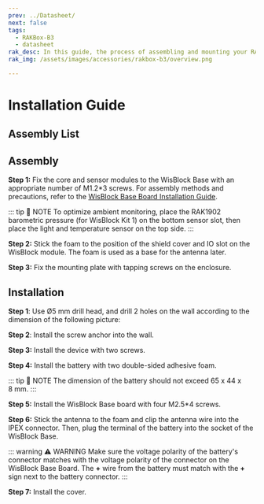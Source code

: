 ```yaml
---
prev: ../Datasheet/
next: false
tags:
  - RAKBox-B3
  - datasheet
rak_desc: In this guide, the process of assembling and mounting your RAKBox-B3 will be shown step by step. Strict adherence to the steps guarantees a secured and durable casing.
rak_img: /assets/images/accessories/rakbox-b3/overview.png

---
```


# Installation Guide

## Assembly List

<rk-img
  src="/assets/images/accessories/rakbox-b3/installation/assembly.png"
  width="70%"
  caption="Assembly list"
/>

## Assembly

**Step 1:** Fix the core and sensor modules to the WisBlock Base with an appropriate number of M1.2*3 screws. For assembly methods and precautions, refer to the [WisBlock Base Board Installation Guide](https://docs.rakwireless.com/Knowledge-Hub/Learn/RAK5005-O-Baseboard-Installation-Guide/).

::: tip 📝 NOTE
To optimize ambient monitoring, place the RAK1902 barometric pressure (for WisBlock Kit 1) on the bottom sensor slot, then place the light and temperature sensor on the top side.
:::

<rk-img
  src="/assets/images/accessories/rakbox-b3/installation/attaching-sensor.png"
  width="40%"
  caption="Assembly - Attaching Sensor"
/>

**Step 2:** Stick the foam to the position of the shield cover and IO slot on the WisBlock module. The foam is used as a base for the antenna later.

<rk-img
  src="/assets/images/accessories/rakbox-b3/installation/attaching-foam.png"
  width="40%"
  caption="Assembly - Attaching Foam for Antenna"
/>

**Step 3:** Fix the mounting plate with tapping screws on the enclosure.

<rk-img
  src="/assets/images/accessories/rakbox-b3/installation/wisblock-box1.png"
  width="40%"
  caption="Assembly - Attaching Screws"
/>


## Installation

**Step 1**: Use Ø5&nbsp;mm drill head, and drill 2 holes on the wall according to the dimension of the following picture:

<rk-img
  src="/assets/images/accessories/rakbox-b3/installation/box-screw-distance.png"
  width="25%"
  caption="2 Drill Holes"
/>

**Step 2**: Install the screw anchor into the wall.

<rk-img
  src="/assets/images/accessories/rakbox-b3/installation/wall-screw.png"
  width="40%"
  caption="Attaching to the Wall"
/>

**Step 3:** Install the device with two screws.

<rk-img
  src="/assets/images/accessories/rakbox-b3/installation/box-screw.png"
  width="40%"
  caption="Installing the Device in the Wall"
/>

**Step 4:** Install the battery with two double-sided adhesive foam.

::: tip 📝 NOTE
The dimension of the battery should not exceed 65 x 44 x 8&nbsp;mm.
:::

<rk-img
  src="/assets/images/accessories/rakbox-b3/installation/battery-install.png"
  width="40%"
  caption="Attaching Battery"
/>

**Step 5:** Install the WisBlock Base board with four M2.5*4 screws.

<rk-img
  src="/assets/images/accessories/rakbox-b3/installation/final-steps-1.png"
  width="40%"
  caption="Fix WisBlock Modules"
/>

**Step 6:** Stick the antenna to the foam and clip the antenna wire into the IPEX connector. Then, plug the terminal of the battery into the socket of the WisBlock Base.

<rk-img
  src="/assets/images/accessories/rakbox-b3/installation/final-steps-2.png"
  width="40%"
  caption="Attach the Antennas"
/>

::: warning ⚠️ WARNING
Make sure the voltage polarity of the battery's connector matches with the voltage polarity of the connector on the WisBlock Base Board. The **+** wire from the battery must match with the **+** sign next to the battery connector.
:::

<rk-img
  src="/assets/images/accessories/rakbox-b3/installation/battery-polarity.png"
  width="50%"
  caption="Battery Polarity"
/>

**Step 7:** Install the cover.

<rk-img
  src="/assets/images/accessories/rakbox-b3/installation/box-cover.png"
  width="50%"
  caption="Install the Cover"
/>

